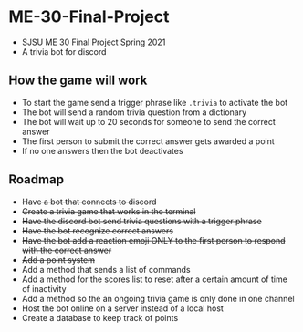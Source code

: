 # ME-30-Final-Project
 - SJSU ME 30 Final Project Spring 2021
 - A trivia bot for discord
 
 ## How the game will work
 - To start the game send a trigger phrase like `.trivia` to activate the bot
 - The bot will send a random trivia question from a dictionary
 - The bot will wait up to 20 seconds for someone to send the correct answer
 - The first person to submit the correct answer gets awarded a point
 - If no one answers then the bot deactivates



## Roadmap
- ~~Have a bot that connects to discord~~
- ~~Create a trivia game that works in the terminal~~
- ~~Have the discord bot send trivia questions with a trigger phrase~~
- ~~Have the bot recognize correct answers~~
- ~~Have the bot add a reaction emoji ONLY to the first person to respond with the correct answer~~
- ~~Add a point system~~
- Add a method that sends a list of commands
- Add a method for the scores list to reset after a certain amount of time of inactivity
- Add a method so the an ongoing trivia game is only done in one channel
- Host the bot online on a server instead of a local host
- Create a database to keep track of points